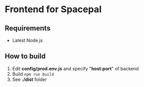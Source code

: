 # Frontend for Spacepal
## Requirements
- Latest Node.js

## How to build
1. Edit **config/prod.env.js** and specify "**host:port**" of backend
2. Build `npm run build`
3. See **./dist** folder
